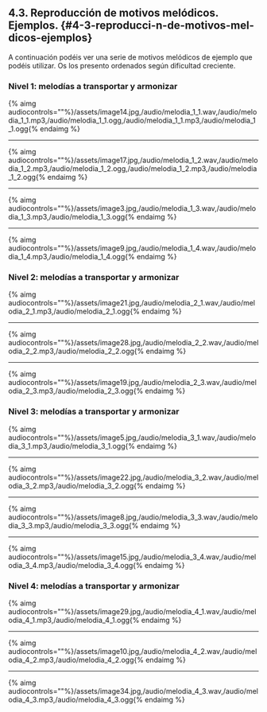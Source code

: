 ## 4.3. Reproducción de motivos melódicos. Ejemplos. {#4-3-reproducci-n-de-motivos-mel-dicos-ejemplos}

A continuación podéis ver una serie de motivos melódicos de ejemplo que podéis utilizar. Os los presento ordenados según dificultad creciente.

### Nivel 1: melodías a  transportar y armonizar

{% aimg audiocontrols=""%}/assets/image14.jpg,/audio/melodia_1_1.wav,/audio/melodia_1_1.mp3,/audio/melodia_1_1.ogg,/audio/melodia_1_1.mp3,/audio/melodia_1_1.ogg{% endaimg %}

---

{% aimg audiocontrols=""%}/assets/image17.jpg,/audio/melodia_1_2.wav,/audio/melodia_1_2.mp3,/audio/melodia_1_2.ogg,/audio/melodia_1_2.mp3,/audio/melodia_1_2.ogg{% endaimg %}

---

{% aimg audiocontrols=""%}/assets/image3.jpg,/audio/melodia_1_3.wav,/audio/melodia_1_3.mp3,/audio/melodia_1_3.ogg{% endaimg %}

---

{% aimg audiocontrols=""%}/assets/image9.jpg,/audio/melodia_1_4.wav,/audio/melodia_1_4.mp3,/audio/melodia_1_4.ogg{% endaimg %}

### Nivel 2: melodías a  transportar y armonizar

{% aimg audiocontrols=""%}/assets/image21.jpg,/audio/melodia_2_1.wav,/audio/melodia_2_1.mp3,/audio/melodia_2_1.ogg{% endaimg %}

---

{% aimg audiocontrols=""%}/assets/image28.jpg,/audio/melodia_2_2.wav,/audio/melodia_2_2.mp3,/audio/melodia_2_2.ogg{% endaimg %}

---

{% aimg audiocontrols=""%}/assets/image19.jpg,/audio/melodia_2_3.wav,/audio/melodia_2_3.mp3,/audio/melodia_2_3.ogg{% endaimg %}


### Nivel 3: melodías a  transportar y armonizar

{% aimg audiocontrols=""%}/assets/image5.jpg,/audio/melodia_3_1.wav,/audio/melodia_3_1.mp3,/audio/melodia_3_1.ogg{% endaimg %}

---

{% aimg audiocontrols=""%}/assets/image22.jpg,/audio/melodia_3_2.wav,/audio/melodia_3_2.mp3,/audio/melodia_3_2.ogg{% endaimg %}

---

{% aimg audiocontrols=""%}/assets/image8.jpg,/audio/melodia_3_3.wav,/audio/melodia_3_3.mp3,/audio/melodia_3_3.ogg{% endaimg %}


---

{% aimg audiocontrols=""%}/assets/image15.jpg,/audio/melodia_3_4.wav,/audio/melodia_3_4.mp3,/audio/melodia_3_4.ogg{% endaimg %}

### Nivel 4: melodías a  transportar y armonizar

{% aimg audiocontrols=""%}/assets/image29.jpg,/audio/melodia_4_1.wav,/audio/melodia_4_1.mp3,/audio/melodia_4_1.ogg{% endaimg %}

---

{% aimg audiocontrols=""%}/assets/image10.jpg,/audio/melodia_4_2.wav,/audio/melodia_4_2.mp3,/audio/melodia_4_2.ogg{% endaimg %}

---

{% aimg audiocontrols=""%}/assets/image34.jpg,/audio/melodia_4_3.wav,/audio/melodia_4_3.mp3,/audio/melodia_4_3.ogg{% endaimg %}
